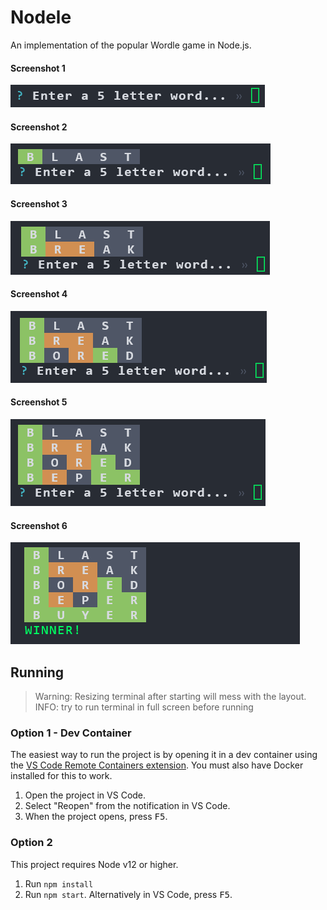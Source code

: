 # Nodele

An implementation of the popular Wordle game in Node.js.

#### Screenshot 1

![Screenshot 1 of Nodele game](screenshots/0.png)<br>

#### Screenshot 2

![Screenshot 1 of Nodele game](screenshots/1.png)

#### Screenshot 3

![Screenshot 1 of Nodele game](screenshots/2.png)

#### Screenshot 4

![Screenshot 1 of Nodele game](screenshots/3.png)

#### Screenshot 5

![Screenshot 1 of Nodele game](screenshots/4.png)

#### Screenshot 6

![Screenshot 1 of Nodele game](screenshots/5.png)

## Running

> Warning: Resizing terminal after starting will mess with the layout.<br>
> INFO: try to run terminal in full screen before running

### Option 1 - Dev Container

The easiest way to run the project is by opening it in a dev container using the [VS Code Remote Containers extension](https://marketplace.visualstudio.com/items?itemName=ms-vscode-remote.remote-containers&WT.mc_id=devcloud-0000-buhollan). You must also have Docker installed for this to work.

1. Open the project in VS Code.
1. Select "Reopen" from the notification in VS Code.
1. When the project opens, press <kbd>F5</kbd>.

### Option 2

This project requires Node v12 or higher.

1. Run `npm install`
1. Run `npm start`. Alternatively in VS Code, press <kbd>F5</kbd>.
